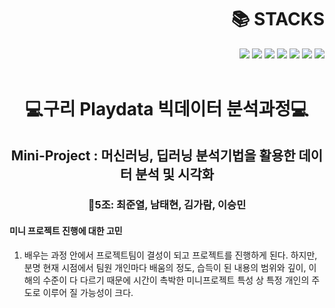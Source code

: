 <div align=right><h1>📚 STACKS</h1></div>
<div align=right> 
  <img src="https://img.shields.io/badge/python-3776AB?style=for-the-badge&logo=python&logoColor=white"> 
  <img src="https://img.shields.io/badge/git-F05032?style=for-the-badge&logo=git&logoColor=white">
  <img src="https://img.shields.io/badge/github-181717?style=for-the-badge&logo=github&logoColor=white">
  <img src="https://img.shields.io/badge/linux-FCC624?style=for-the-badge&logo=linux&logoColor=black">
  <img src="https://img.shields.io/badge/Visual Studio Code-007ACC?style=for-the-badge&logo=Visual Studio Code&logoColor=white">
  <img src="https://img.shields.io/badge/amazon-FF9900?style=for-the-badge&logo=amazon&logoColor=white">
  <img src="https://img.shields.io/badge/docker-2496ED?style=for-the-badge&logo=docker&logoColor=white"> 
  <br>
  </div>
  <br>
  
<div align=center><h1> 💻구리 Playdata 빅데이터 분석과정💻 </h1></div>
<div align=center><h2> Mini-Project  : 머신러닝, 딥러닝 분석기법을 활용한 데이터 분석 및 시각화 </h2></div>
<div align=center><h3> 🧑5️조: 최준열, 남태현, 김가람, 이승민</h3></div>


<h4> 미니 프로젝트 진행에 대한 고민 </h4>

1. 배우는 과정 안에서 프로젝트팀이 결성이 되고 프로젝트를 진행하게 된다.
   하지만, 분명 현재 시점에서 팀원 개인마다 배움의 정도, 습득이 된 내용의 범위와 깊이, 이해의 수준이 다 다르기 때문에 시간이 촉박한 미니프로젝트 특성 상 특정 개인의 주도로 이루어 질   가능성이 크다.




